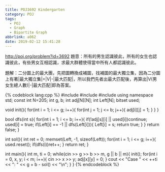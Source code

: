 ```yaml
---
title: POJ3692 Kindergarten
category: POJ
tags:
  - POJ
  - Graph
  - Bipartite Graph
abbrlink: a062
date: 2019-02-12 15:41:28
---
```

http://poj.org/problem?id=3692
題意：所有的男生認識彼此，所有的女生也認識彼此，有些男女互相認識，求最大群體使得當中所有人都認識彼此。
<!-- more -->
題解：二分圖上的最大團，先把圖轉換成補圖，找補圖的最大獨立集，因為二分圖上有著|最大獨立集|=|V|-|最大匹配|，所以我們先者出最大匹配後，再算出|V(男女生總人數)|-|最大匹配|即為答案。

{% codeblock lang:cpp %}
#include <iostream>
#include <cstring>
#include <bitset>
using namespace std;
const int N=205;
int g, b;
int adj[N][N];
int Left[N];
bitset<N> used;

void init(){
    for(int i = 1; i <= g; i++){
        for(int j = 1; j <= b; j++){
            adj[i][j] = 1;
        }
    }
}

bool dfs(int s){
    for(int i = 1; i <= b; i++){
        if(!adj[s][i] || used[i])continue;
        used[i] = true;
        if(Left[i] == -1 || dfs(Left[i])){
            Left[i] = s;
            return true;
        }
    }
    return false;
}

int sol(){
    int ret = 0;
    memset(Left, -1, sizeof(Left));
    for(int i = 1; i <= g; i++){
        used.reset();
        if(dfs(i))ret++;
    }
    return ret;
}

int main(){
    int m, ti = 0;
    while(cin >> g >> b >> m, g || b || m){
        init();
        for(int i = 0, x, y; i < m; i++){
            cin >> x >> y;
            adj[x][y] = 0;
        }
        cout << "Case " << ++ti << ": " << g + b - sol() << "\n";
    }
}
{% endcodeblock %}
